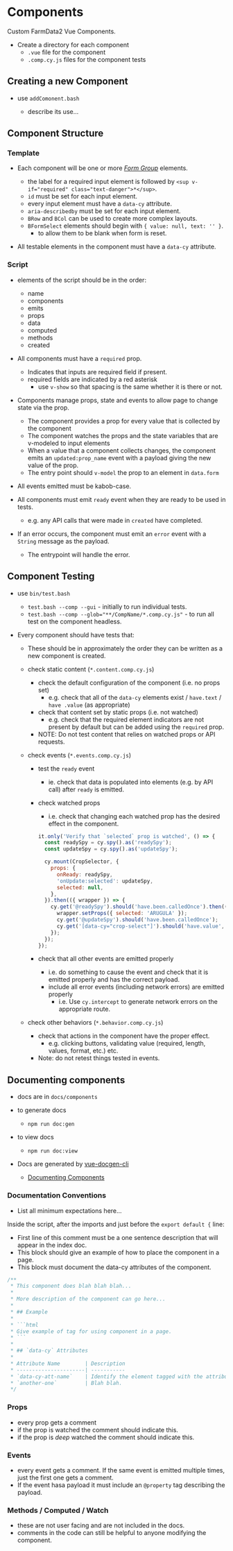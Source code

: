 # Components

Custom FarmData2 Vue Components.

- Create a directory for each component
  - `.vue` file for the component
  - `.comp.cy.js` files for the component tests

## Creating a new Component

- use `addComonent.bash`

  - describe its use...

## Component Structure

### Template

- Each component will be one or more [_Form Group_](https://bootstrap-vue-next.github.io/bootstrap-vue-next/docs/components/form-group) elements.

  - the label for a required input element is followed by `<sup v-if="required" class="text-danger">*</sup>`.
  - `id` must be set for each input element.
  - every input element must have a `data-cy` attribute.
  - `aria-describedby` must be set for each input element.
  - `BRow` and `BCol` can be used to create more complex layouts.
  - `BFormSelect` elements should begin with `{ value: null, text: '' }`.
    - to allow them to be blank when form is reset.

- All testable elements in the component must have a `data-cy` attribute.

### Script

- elements of the script should be in the order:

  - name
  - components
  - emits
  - props
  - data
  - computed
  - methods
  - created

- All components must have a `required` prop.

  - Indicates that inputs are required field if present.
  - required fields are indicated by a red asterisk
    - use `v-show` so that spacing is the same whether it is there or not.

- Components manage props, state and events to allow page to change state via the prop.

  - The component provides a prop for every value that is collected by the component
  - The component watches the props and the state variables that are v-modeled to input elements
  - When a value that a component collects changes, the component emits an `updated:prop_name` event with a payload giving the new value of the prop.
  - The entry point should `v-model` the prop to an element in `data.form`

- All events emitted must be kabob-case.
- All components must emit `ready` event when they are ready to be used in tests.

  - e.g. any API calls that were made in `created` have completed.

- If an error occurs, the component must emit an `error` event with a `String` message as the payload.

  - The entrypoint will handle the error.

## Component Testing

- use `bin/test.bash`

  - `test.bash --comp --gui` - initially to run individual tests.
  - `test.bash --comp --glob="**/CompName/*.comp.cy.js"` - to run all test on the component headless.

- Every component should have tests that:

  - These should be in approximately the order they can be written as a new component is created.

  - check static content (`*.content.comp.cy.js`)

    - check the default configuration of the component (i.e. no props set)
      - e.g. check that all of the `data-cy` elements exist / `have.text` / `have .value` (as appropriate)
    - check that content set by static props (i.e. not watched)
      - e.g. check that the required element indicators are not present by default but can be added using the `required` prop.
    - NOTE: Do not test content that relies on watched props or API requests.

  - check events (`*.events.comp.cy.js`)

    - test the `ready` event
      - ie. check that data is populated into elements (e.g. by API call) after `ready` is emitted.
    - check watched props

      - i.e. check that changing each watched prop has the desired effect in the component.

      ```JavaScript
      it.only('Verify that `selected` prop is watched', () => {
        const readySpy = cy.spy().as('readySpy');
        const updateSpy = cy.spy().as('updateSpy');

        cy.mount(CropSelector, {
          props: {
            onReady: readySpy,
            'onUpdate:selected': updateSpy,
            selected: null,
          },
        }).then(({ wrapper }) => {
          cy.get('@readySpy').should('have.been.calledOnce').then(() => {
            wrapper.setProps({ selected: 'ARUGULA' });
            cy.get('@updateSpy').should('have.been.calledOnce');
            cy.get('[data-cy="crop-select"]').should('have.value', 'ARUGULA');
          });
        });
      });
      ```

    - check that all other events are emitted properly
      - i.e. do something to cause the event and check that it is emitted properly and has the correct payload.
      - include all error events (including network errors) are emitted properly
        - i.e. Use `cy.intercept` to generate network errors on the appropriate route.

  - check other behaviors (`*.behavior.comp.cy.js`)

    - check that actions in the component have the proper effect.
      - e.g. clicking buttons, validating value (required, length, values, format, etc.) etc.
    - Note: do not retest things tested in events.

## Documenting components

- docs are in `docs/components`

- to generate docs

  - `npm run doc:gen`

- to view docs

  - `npm run doc:view`

- Docs are generated by [vue-docgen-cli](https://vue-styleguidist.github.io/docs/Docgen.html#api)
  - [Documenting Components](https://vue-styleguidist.github.io/docs/Documenting.html)

### Documentation Conventions

- List all minimum expectations here...

Inside the script, after the imports and just before the `export default {` line:

- First line of this comment must be a one sentence description that will appear in the index doc.
- This block should give an example of how to place the component in a page.
- This block must document the data-cy attributes of the component.

````Javascript
/**
 * This component does blah blah blah...
 *
 * More description of the component can go here...
 *
 * ## Example
 *
 * ```html
 * Give example of tag for using component in a page.
 * ```
 *
 * ## `data-cy` Attributes
 *
 * Attribute Name        | Description
 * ----------------------| -----------
 * `data-cy-att-name`    | Identify the element tagged with the attribute.
 * `another-one`         | Blah blah.
 */
````

### Props

- every prop gets a comment
- if the prop is watched the comment should indicate this.
- if the prop is _deep_ watched the comment should indicate this.

### Events

- every event gets a comment. If the same event is emitted multiple times, just the first one gets a comment.
- If the event hasa payload it must include an `@property` tag describing the payload.

### Methods / Computed / Watch

- these are not user facing and are not included in the docs.
- comments in the code can still be helpful to anyone modifying the component.
